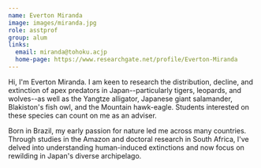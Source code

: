 ```yaml
---
name: Everton Miranda
image: images/miranda.jpg
role: asstprof
group: alum
links:
  email: miranda@tohoku.acjp
  home-page: https://www.researchgate.net/profile/Everton-Miranda
---
```


Hi, I'm Everton Miranda. I am keen to research the distribution, decline, and extinction of apex 
predators in Japan--particularly tigers, leopards, and wolves--as well as the 
Yangtze alligator, Japanese giant salamander, Blakiston's fish owl, and the
Mountain hawk-eagle. Students interested on these species can count on 
me as an adviser.

Born in Brazil, my early passion for nature led me across many countries. 
Through studies in the Amazon and doctoral research in South Africa, I've 
delved into understanding human-induced extinctions and now focus on 
rewilding in Japan's diverse archipelago.

